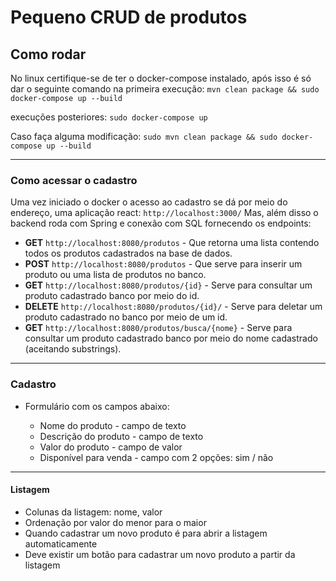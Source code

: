 # Pequeno CRUD de produtos

## Como rodar

No linux certifique-se de ter o docker-compose instalado, após isso é só dar o seguinte comando na primeira execução:
`mvn clean package && sudo docker-compose up --build`

execuções posteriores:
`sudo docker-compose up`

Caso faça alguma modificação:
`sudo mvn clean package && sudo docker-compose up --build`

---

### Como acessar o cadastro

Uma vez iniciado o docker o acesso ao cadastro se dá por meio do endereço, uma aplicação react: `http://localhost:3000/`
Mas, além disso o backend roda com Spring e conexão com SQL fornecendo os endpoints:

- **GET** `http://localhost:8080/produtos` - Que retorna uma lista contendo todos os produtos cadastrados na base de dados.
- **POST** `http://localhost:8080/produtos` - Que serve para inserir um produto ou uma lista de produtos no banco.
- **GET** `http://localhost:8080/produtos/{id}` - Serve para consultar um produto cadastrado banco por meio do id.
- **DELETE** `http://localhost:8080/produtos/{id}/` - Serve para deletar um produto cadastrado no banco por meio de um id.
- **GET** `http://localhost:8080/produtos/busca/{nome}` - Serve para consultar um produto cadastrado banco por meio do nome cadastrado (aceitando substrings).

---

### Cadastro

- Formulário com os campos abaixo:

  - Nome do produto - campo de texto
  - Descrição do produto - campo de texto
  - Valor do produto - campo de valor
  - Disponível para venda - campo com 2 opções: sim / não

---

#### Listagem

- Colunas da listagem: nome, valor
- Ordenação por valor do menor para o maior
- Quando cadastrar um novo produto é para abrir a listagem automaticamente
- Deve existir um botão para cadastrar um novo produto a partir da listagem
